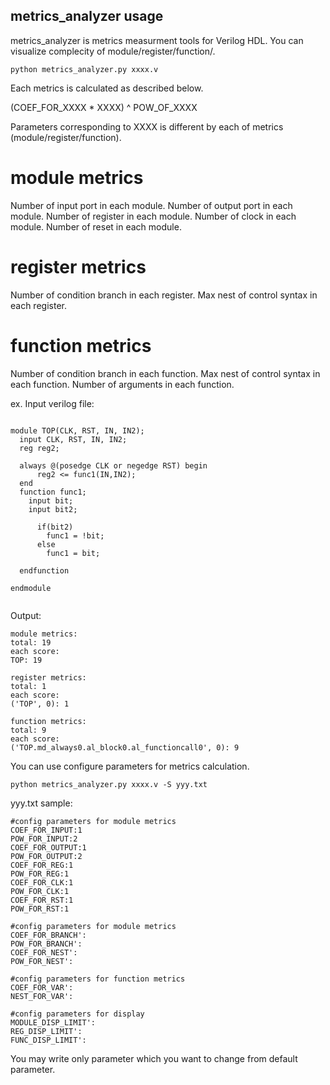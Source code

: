 ## metrics_analyzer usage

metrics_analyzer is metrics measurment tools for Verilog HDL.
You can visualize complecity of module/register/function/.

```
python metrics_analyzer.py xxxx.v
```

Each metrics is calculated as described below.

(COEF_FOR_XXXX * XXXX) ^ POW_OF_XXXX

Parameters corresponding to XXXX is different by each of metrics (module/register/function).


# module metrics
Number of input port in each module.
Number of output port in each module.
Number of register in each module.
Number of clock in each module.
Number of reset in each module.

# register metrics
Number of condition branch in each register.
Max nest of control syntax in each register.

# function metrics
Number of condition branch in each function.
Max nest of control syntax in each function.
Number of arguments in each function.


ex.
Input verilog file:
```

module TOP(CLK, RST, IN, IN2);
  input CLK, RST, IN, IN2;
  reg reg2;

  always @(posedge CLK or negedge RST) begin
      reg2 <= func1(IN,IN2);
  end
  function func1;
    input bit;
    input bit2;

      if(bit2)
        func1 = !bit;
      else
        func1 = bit;

  endfunction

endmodule


```
Output:
```
module metrics:
total: 19
each score:
TOP: 19

register metrics:
total: 1
each score:
('TOP', 0): 1

function metrics:
total: 9
each score:
('TOP.md_always0.al_block0.al_functioncall0', 0): 9
```


You can use configure parameters for metrics calculation.

```
python metrics_analyzer.py xxxx.v -S yyy.txt
```


yyy.txt sample:
```
#config parameters for module metrics
COEF_FOR_INPUT:1
POW_FOR_INPUT:2
COEF_FOR_OUTPUT:1
POW_FOR_OUTPUT:2
COEF_FOR_REG:1
POW_FOR_REG:1
COEF_FOR_CLK:1
POW_FOR_CLK:1
COEF_FOR_RST:1
POW_FOR_RST:1

#config parameters for module metrics
COEF_FOR_BRANCH':
POW_FOR_BRANCH':
COEF_FOR_NEST':
POW_FOR_NEST':

#config parameters for function metrics
COEF_FOR_VAR':
NEST_FOR_VAR':

#config parameters for display
MODULE_DISP_LIMIT':
REG_DISP_LIMIT':
FUNC_DISP_LIMIT':
```

You may write only parameter which you want to change from default parameter.